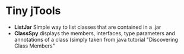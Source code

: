 Tiny jTools
===========

* **ListJar** Simple way to list classes that are contained in a .jar
* **ClassSpy** displays the members, interfaces, type parameters and annotations of a class (simply taken from java tutorial "Discovering Class Members"
